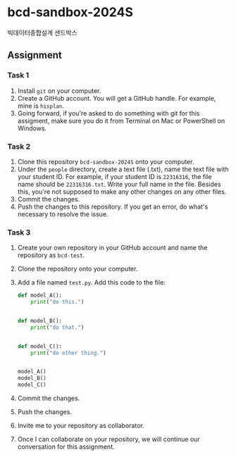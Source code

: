 # bcd-sandbox-2024S

빅데이터종합설계 샌드박스

## Assignment

### Task 1

1. Install `git` on your computer.
1. Create a GitHub account. You will get a GitHub handle. For example, mine is `hisplan`.
1. Going forward, if you're asked to do something with git for this assigment, make sure you do it from Terminal on Mac or PowerShell on Windows.

### Task 2

1. Clone this repository `bcd-sandbox-2024S` onto your computer.
1. Under the `people` directory, create a text file (.txt), name the text file with your student ID. For example, if your student ID is `22316316`, the file name should be `22316316.txt`. Write your full name in the file. Besides this, you're not supposed to make any other changes on any other files.
1. Commit the changes.
1. Push the changes to this repository. If you get an error, do what's necessary to resolve the issue.

### Task 3

1. Create your own repository in your GitHub account and name the repository as `bcd-test`.
1. Clone the repository onto your computer.
1. Add a file named `test.py`. Add this code to the file:

    ```python
    def model_A():
        print("do this.")


    def model_B():
        print("do that.")


    def model_C():
        print("do other thing.")


    model_A()
    model_B()
    model_C()
    ```

1. Commit the changes.
1. Push the changes.
1. Invite me to your repository as collaborator.
1. Once I can collaborate on your repository, we will continue our conversation for this assignment.
